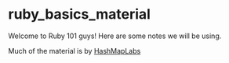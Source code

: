 ruby_basics_material
====================

Welcome to Ruby 101 guys! Here are some notes we will be using.

Much of the material is by [HashMapLabs](http://appacademy.io)